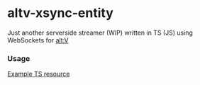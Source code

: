 # altv-xsync-entity

Just another serverside streamer (WIP) written in TS (JS) using WebSockets for [alt:V](https://altv.mp)
### Usage
[Example TS resource](/example-ts-resource)
